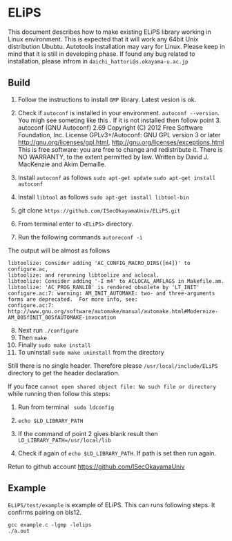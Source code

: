 # ELiPS
This document describes how to make existing ELiPS library working in Linux environment.
This is expected that it will work any 64bit Unix distribution Ububtu.
Autotools installation may vary for Linux.
Please keep in mind that it is still in developing phase. 
If found any bug related to installation, please infrom in `daichi_hattori@s.okayama-u.ac.jp`

## Build
1. Follow the instructions to install `GMP` library. Latest vesion is ok.
2. Check if `autoconf` is installed in your environment. `autoconf --version`. You migh see someting like this . If it is not installed then follow point 3.
    autoconf (GNU Autoconf) 2.69
    Copyright (C) 2012 Free Software Foundation, Inc.
    License GPLv3+/Autoconf: GNU GPL version 3 or later
    <http://gnu.org/licenses/gpl.html>, <http://gnu.org/licenses/exceptions.html>
    This is free software: you are free to change and redistribute it.
    There is NO WARRANTY, to the extent permitted by law.
    Written by David J. MacKenzie and Akim Demaille.
    
3. Install `autoconf`  as follows 
    `sudo apt-get update`
    `sudo apt-get install autoconf`
4. Install `libtool` as follows 
    `sudo apt-get install libtool-bin`
5. git clone `https://github.com/ISecOkayamaUniv/ELiPS.git`
6. From terminal enter to `<ELiPS>` directory.
7. Run the following commands 
    `autoreconf -i`

The output will be almost as follows

    libtoolize: Consider adding 'AC_CONFIG_MACRO_DIRS([m4])' to configure.ac,
    libtoolize: and rerunning libtoolize and aclocal.
    libtoolize: Consider adding '-I m4' to ACLOCAL_AMFLAGS in Makefile.am.
    libtoolize: 'AC_PROG_RANLIB' is rendered obsolete by 'LT_INIT'
    configure.ac:7: warning: AM_INIT_AUTOMAKE: two- and three-arguments forms are deprecated.  For more info, see:
    configure.ac:7: http://www.gnu.org/software/automake/manual/automake.html#Modernize-AM_005fINIT_005fAUTOMAKE-invocation 
8. Next run `./configure` 
9. Then `make`
10. Finally `sudo make install`
10. To uninstall `sudo make uninstall` from the directory

Still there is no single header. Therefore please `/usr/local/include/ELiPS` directory to get the header declaration. 

If you face `cannot open shared object file: No such file or directory` while running then follow this steps:

1. Run from terminal 
   ` sudo ldconfig`
   
2. 
    `echo $LD_LIBRARY_PATH`

3. If the command of point 2 gives blank result then
    `LD_LIBRARY_PATH=/usr/local/lib`
4. Check if again of `echo $LD_LIBRARY_PATH`. If path is set then run again.

Retun to github account https://github.com/ISecOkayamaUniv 

## Example
`ELiPS/test/example` is example of ELiPS. This can runs following steps.
It confirms pairing on bls12.
```
gcc example.c -lgmp -lelips
./a.out
```

